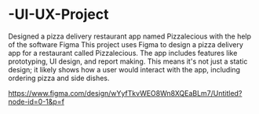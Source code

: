 # -UI-UX-Project
Designed a pizza delivery restaurant app named Pizzalecious with the help of the software Figma
This project uses Figma to design a pizza delivery app for a restaurant called Pizzalecious.
The app includes features like prototyping, UI design, and report making. This means it's not just a static design; it likely shows how a user would interact with the app, including ordering pizza and side dishes.

https://www.figma.com/design/wYyfTkvWEO8Wn8XQEaBLm7/Untitled?node-id=0-1&p=f
